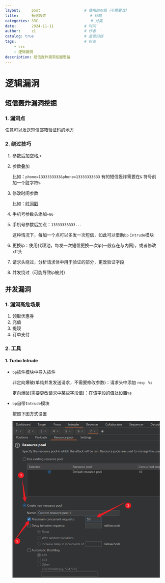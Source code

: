 ```yaml
---
layout:     post   				    # 使用的布局（不需要改）
title:      短信轰炸 				    # 标题 
categories: SRC                        # 分类
date:       2024-11-11 				# 时间
author:     z1 						# 作者
catalog: true 						# 是否归档
tags:								# 标签
    - src
    - 逻辑漏洞
description: 短信轰炸漏洞挖掘思路
---
```

# 逻辑漏洞

## 短信轰炸漏洞挖掘

### 1. 漏洞点

任意可以发送短信邮箱验证码的地方

### 2. 绕过技巧

1. 参数后加空格,`+`

2. 参数叠加

   比如：`phone=1333333333&phone=13333333333` 有的短信轰炸需要在`&` 符号前加一个脏字符`%`

3. 修改时间参数

   比如：[时间戳](https://tool.lu/timestamp/)

4. 手机号参数头添加`+86`

5. 手机号参数后加点：`13333333333...`

   这种情况下，每加一个点可以多发一次短信，如此可以借助`bp` `Intrude`模块

6. 更换ip：使用代理池，每发一次短信更换一次ip(一般存在与内网)，或者修改xff头

7. 请求头绕过，分析请求体中用于验证的部分，更改验证字段

8. 并发绕过（可能导致ip被封）

## 并发漏洞

### 1. 漏洞高危场景

1. 领取优惠券
2. 充值
3. 提现
4. 订单支付

### 2. 工具

#### 1. Turbo Intrude

- `bp`插件模块中导入插件

  非定向爆破(单纯并发发送请求，不需要修改参数)：请求头中添加 `req: %s`

  定向爆破(需要更改请求中某些字段值)：在该字段的值处设置`%s`

- `bp`自带`Intrude`模块

  按照下图方式设置


  ![image-20240809222548281](../images/bp_intruder_concurrency.png)
